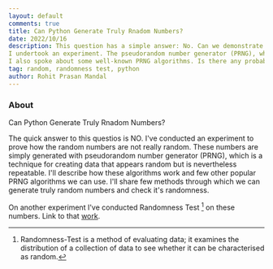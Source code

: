 ```yaml
---
layout: default
comments: true
title: Can Python Generate Truly Rnadom Numbers?
date: 2022/10/16
description: This question has a simple answer: No. Can we demonstrate it? Yes. To demonstrate how the random numbers are not truly random, 
I undertook an experiment. The pseudorandom number generator (PRNG), which is a technique for creating data that appears random but is nevertheless repeatable. 
I also spoke about some well-known PRNG algorithms. Is there any probability of producing really random numbers by accident? Yes.
tag: random, randomness test, python
author: Rohit Prasan Mandal
---
```



### About

Can Python Generate Truly Rnadom Numbers?

The quick answer to this questios is NO. I've conducted an experiment to prove how the random numbers are not really random. 
These numbers are simply generated with pseudorandom number generator (PRNG), which is a technique for creating data that appears random but is nevertheless repeatable. 
I'll describe how these algorithms work and few other popular PRNG algorithms we can use. I'll share few methods through which we can generate truly random numbers and
check it's randomness.


On another experiment I've conducted Randomness Test [^1] on these numbers. Link to that [work](). 


[^1]: Randomness-Test is a method of evaluating data; it examines the distribution of a collection of data to see whether it can be characterised as random.
[^2]: PopSQL is a modern SQL editor for teams.
